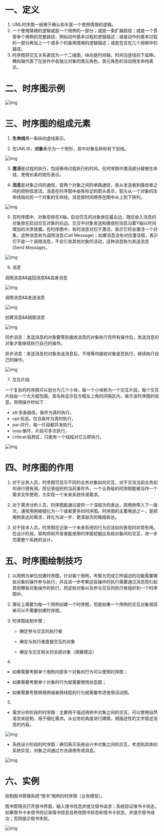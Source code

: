 # 一、定义

1. UML时序图一般用于确认和丰富一个使用情境的逻辑。
2. 一个使用情境的逻辑或是一个用例的一部分；或是一条扩展路径；或是一个贯穿单个用例的完整路径，例如动作基本过程的逻辑描述；或是动作的基本过程的一部分再加上一个或多个的备用情境的逻辑描述；或是包含在几个用例中的路径。
3. 时序图将交互关系表现为一个二维图，纵向是时间轴，时间沿竖线向下延伸。横向轴代表了在协作中各独立对象的类元角色，类元角色的活动用生命线表示。

# 二、时序图示例

![img](.\imgs\12)

# 三、时序图的组成元素

1. **生命线**用一条纵向虚线表示。

2. 在UML中，**对象**表示为一个矩形，其中对象名称标有下划线。

![img](.\imgs\13)

3. **激活**是过程的执行，包括等待过程执行的时间。在时序图中激活部分替换生命线，使用长条的矩形表示。

4. **消息**是对象之间的通信，是两个对象之间的单路通信，是从发送者到接收者之间的控制信息流。消息在时序图中由有标记的箭头表示，箭头从一个对象的生命线指向另一个对象的生命线，消息按时间顺序在图中从上到下排列。

![img](.\imgs\14)

5. 在时序图中，对象安排在X轴。启动交互的对象放在最左边，随后放入消息的对象放在启动交互对象的右边。交互中对象发送和接收的消息沿着Y轴以时间增加的次序放置。在时序图中，有的消息对应于激活，表示它将会激活一个对象，这种消息称为调用消息(Call Message)；如果消息没有对应激活框，表示它不是一个调用消息，不会引发其他对象的活动，这种消息称为发送消息(Send Message)。

![img](.\imgs\15)

6. 消息

调用消息&&返回消息&&自身消息

![img](.\imgs\16)

调用消息&&发送消息

![img](.\imgs\17)

创建消息&&销毁消息

![img](.\imgs\18)

同步消息：发送消息的对象要等到接收消息的对象执行完所有操作后，发送消息的对象才能继续执行自己的操作。

异步消息：发送消息的对象发送消息后，不用等待接收对象是否执行，继续执行自己的操作。

![img](.\imgs\19)

7. 交互片段

一个复杂的时序图可以划分为几个小块，每一个小块称为一个交互片段。每个交互片段由一个大方框包围，其名称显示在方框左上角的间隔区内，表示该时序图的信息。常用操作符如下：
- alt:多条路径，条件为真时执行。
- opt:任选，仅当条件为真时执行。
- par:并行，每一片段都并发执行。
- loop:循环，片段可多次执行。
- critical:临界区，只能有一个线程对它立即执行。

![img](.\imgs\20)

# 四、时序图的作用

1. 对于业务人员，时序图可显示不同的业务对象如何交互，对于交流当前业务如何进行很有用。除记录组织的当前事件外，一个业务级的时序图能被当作一个需求文件使用，为实现一个未来系统传递需求。

2. 对于需求分析人员，时序图能通过提供一个深层次的表达，把用例带入下一层次。通常用例被细化为一个或者更多的时序图。时序图的主要用途之一，是把用例表达的需求，转化为进一步、更深层次的精细表达。
3. 对于技术人员，时序图在记录一个未来系统的行为应该如何表现时非常有用。在设计阶段，架构师和开发者能使用时序图挖掘出系统对象间的交互，进一步完善整个系统的设计。

# 五、时序图绘制技巧

1. 以用例为单位创建时序图，针对每个用例，考察为完成它所描述的功能需要哪些对象的操作参与执行，并且进一步考察这些操作的执行需要通过消息而引起其他哪些对象操作的执行。把这些对象以及参与交互的执行者组织到一个时序图中。

2. 理论上需要为每一个用例创建一个时序图，但是如果一个用例的交互对象很简单可以不需要创建时序图。

3. 时序图绘制步骤：

   - 确定参与交互的执行者

   - 确定与执行者直接交互的对象

   - 确定与交互相关的全部对象（顺藤摸瓜）


4. 

   - 如果需要考察单个用例内部多个对象的行为可以使用时序图；

   - 如果需要考察单个对象的行为就需要使用状态图；

   - 如果需要考察跨用例或者跨线程的行为就需要考虑使用活动图。


5. 

- 需求分析阶段的时序图：主要用于描述用例中对象之间的交互，可以使用自然语言来绘制，用于细化需求。从业务的角度进行建模，用描述性的文字叙述消息的内容。

![img](.\imgs\21)

- 系统设计阶段的时序图：确切表示系统设计中对象之间的交互，考虑到具体的系统实现，对象之间通过方法调用传递消息。

![img](.\imgs\22)

# 六、实例

绘制图书管理系统“借书”用例的时序图（业务模型）。

图书管理员打开借书界面，输入借书信息并提交借书请求；系统验证借书卡状态，如果借书卡未借书则记录借书信息且修改图书状态和借书卡状态，并提示借书成功；否则提示借书失败。

![img](.\imgs\23)